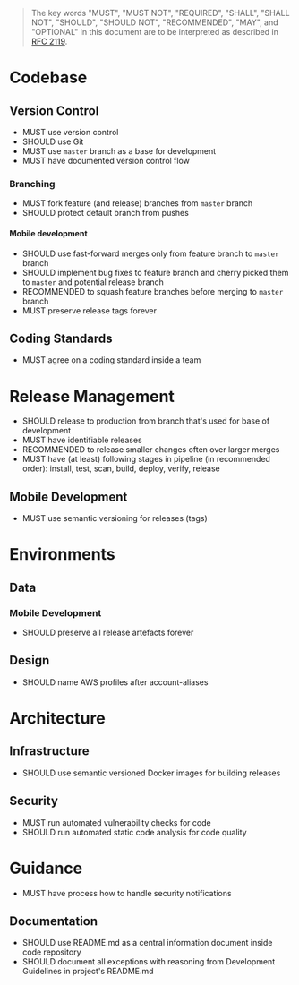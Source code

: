 > The key words "MUST", "MUST NOT", "REQUIRED", "SHALL", "SHALL NOT", "SHOULD", "SHOULD NOT", "RECOMMENDED", "MAY", and "OPTIONAL" in this document are to be interpreted as described in [RFC 2119](https://www.ietf.org/rfc/rfc2119.txt).


# Codebase

## Version Control

- MUST use version control
- SHOULD use Git
- MUST use `master` branch as a base for development
- MUST have documented version control flow

### Branching

- MUST fork feature (and release) branches from `master` branch
- SHOULD protect default branch from pushes

#### Mobile development

- SHOULD use fast-forward merges only from feature branch to `master` branch
- SHOULD implement bug fixes to feature branch and cherry picked them to `master` and potential release branch
- RECOMMENDED to squash feature branches before merging to `master` branch
- MUST preserve release tags forever

## Coding Standards

- MUST agree on a coding standard inside a team
# Release Management

- SHOULD release to production from branch that's used for base of development
- MUST have identifiable releases
- RECOMMENDED to release smaller changes often over larger merges
- MUST have (at least) following stages in pipeline (in recommended order): install, test, scan, build, deploy, verify, release

## Mobile Development

- MUST use semantic versioning for releases (tags)

# Environments

## Data

### Mobile Development

- SHOULD preserve all release artefacts forever

## Design

- SHOULD name AWS profiles after account-aliases

# Architecture

## Infrastructure

- SHOULD use semantic versioned Docker images for building releases

## Security

- MUST run automated vulnerability checks for code
- SHOULD run automated static code analysis for code quality


# Guidance

- MUST have process how to handle security notifications

## Documentation

- SHOULD use README.md as a central information document inside code repository
- SHOULD document all exceptions with reasoning from Development Guidelines in project's README.md